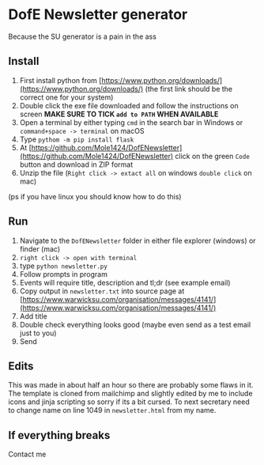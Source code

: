# DofE Newsletter generator

Because the SU generator is a pain in the ass

## Install

1. First install python from [https://www.python.org/downloads/](https://www.python.org/downloads/) (the first link should be the correct one for your system)
2. Double click the exe file downloaded and follow the instructions on screen **MAKE SURE TO TICK `add to PATH` WHEN AVAILABLE**
3. Open a terminal by either typing `cmd` in the search bar in Windows or `command+space -> terminal` on macOS
4. Type `pythom -m pip install flask`
5. At [https://github.com/Mole1424/DofENewsletter](https://github.com/Mole1424/DofENewsletter) click on the green `Code` button and download in ZIP format
6. Unzip the file (`Right click -> extact all` on windows `double click` on mac)

(ps if you have linux you should know how to do this)

## Run
1. Navigate to the `DofENewsletter` folder in either file explorer (windows) or finder (mac)
2. `right click -> open with terminal`
3. type `python newsletter.py`
4. Follow prompts in program
5. Events will require title, description and tl;dr (see example email)
6. Copy output in `newsletter.txt` into source page at [https://www.warwicksu.com/organisation/messages/4141/](https://www.warwicksu.com/organisation/messages/4141/)
7. Add title
8. Double check everything looks good (maybe even send as a test email just to you)
9. Send

## Edits

This was made in about half an hour so there are probably some flaws in it. The template is cloned from mailchimp and slightly edited by me to include icons and jinja scripting so sorry if its a bit cursed. To next secretary need to change name on line 1049 in `newsletter.html` from my name.

## If everything breaks

Contact me
